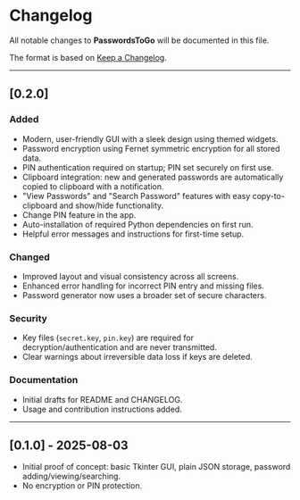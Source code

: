 # Changelog

All notable changes to **PasswordsToGo** will be documented in this file.

The format is based on [Keep a Changelog](https://keepachangelog.com/en/1.0.0/).

---

## [0.2.0]

### Added
- Modern, user-friendly GUI with a sleek design using themed widgets.
- Password encryption using Fernet symmetric encryption for all stored data.
- PIN authentication required on startup; PIN set securely on first use.
- Clipboard integration: new and generated passwords are automatically copied to clipboard with a notification.
- "View Passwords" and "Search Password" features with easy copy-to-clipboard and show/hide functionality.
- Change PIN feature in the app.
- Auto-installation of required Python dependencies on first run.
- Helpful error messages and instructions for first-time setup.

### Changed
- Improved layout and visual consistency across all screens.
- Enhanced error handling for incorrect PIN entry and missing files.
- Password generator now uses a broader set of secure characters.

### Security
- Key files (`secret.key`, `pin.key`) are required for decryption/authentication and are never transmitted.
- Clear warnings about irreversible data loss if keys are deleted.

### Documentation
- Initial drafts for README and CHANGELOG.
- Usage and contribution instructions added.

---

## [0.1.0] - 2025-08-03

- Initial proof of concept: basic Tkinter GUI, plain JSON storage, password adding/viewing/searching.
- No encryption or PIN protection.

